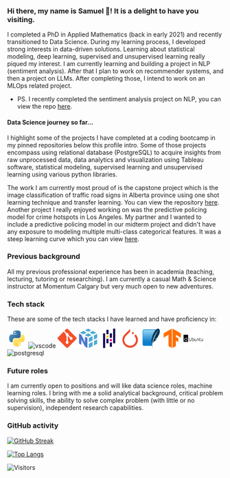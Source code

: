 ### Hi there, my name is **Samuel** 👋! It is a delight to have you visiting.

I completed a PhD in Applied Mathematics (back in early 2021) and recently transitioned to Data Science. During my learning process, I developed strong interests in data-driven solutions. Learning about statistical modeling, deep learning, supervised and unsupervised learning really piqued my interest. I am currently learning and building a project in NLP (sentiment analysis). After that I plan to work on recommender systems, and then a project on LLMs. After completing those, I intend to work on an MLOps related project.

 - PS. I recently completed the sentiment analysis project on NLP, you can view the repo [here](https://github.com/samuelsurulere/Sentiment-Analysis/).

#### Data Science journey so far...

I highlight some of the projects I have completed at a coding bootcamp in my pinned repositories below this profile intro. Some of those projects encompass using relational database (PostgreSQL) to acquire insights from raw unprocessed data, data analytics and visualization using Tableau software, statistical modeling, supervised learning and unsupervised learning using various python libraries.

The work I am currently most proud of is the capstone project which is the image classification of traffic road signs in Alberta province using one shot learning technique and transfer learning. You can view the repository [here](https://github.com/samuelsurulere/image-classification-of-road-signs/). Another project I really enjoyed working on was the predictive policing model for crime hotspots in Los Angeles. My partner and I wanted to include a predictive policing model in our midterm project and didn't have any exposure to modeling multiple multi-class categorical features. It was a steep learning curve which you can view [here](https://github.com/vangalasusmi/Mid-term-Project).

### Previous background

All my previous professional experience has been in academia (teaching, lecturing, tutoring or researching). I am currently a casual Math & Science instructor at Momentum Calgary but very much open to new adventures.

### Tech stack

These are some of the tech stacks I have learned and have proficiency in:

<p align="left">
<img src="https://github.com/devicons/devicon/blob/v2.15.1/icons/python/python-original.svg" alt="python" width="45" height="45"/>
<img src="https://cdn.jsdelivr.net/gh/devicons/devicon/icons/vscode/vscode-original.svg" alt="vscode" width="45" height="45"/>
<img src="https://github.com/devicons/devicon/blob/v2.15.1/icons/git/git-original.svg" alt="git" width="45" height="45"/>
<img src="https://github.com/devicons/devicon/blob/v2.15.1/icons/numpy/numpy-original.svg" alt="numpy" width="45" height="45"/>
<img src="https://github.com/devicons/devicon/blob/v2.15.1/icons/pandas/pandas-original.svg" alt="pandas" width="45" height="45"/>
<img src="https://github.com/devicons/devicon/blob/v2.15.1/icons/pytorch/pytorch-original.svg" alt="pytorch" width="45" height="45"/>
<img src="https://github.com/devicons/devicon/blob/v2.15.1/icons/sqlite/sqlite-original.svg" alt="sqlite" width="45" height="45"/>
<img src="https://github.com/devicons/devicon/blob/v2.15.1/icons/tensorflow/tensorflow-original.svg" alt="tensorflow" width="45" height="45"/>
<img src="https://github.com/devicons/devicon/blob/v2.15.1/icons/ubuntu/ubuntu-plain-wordmark.svg" alt="ubuntu" width="45" height="45"/>
<img src="https://cdn.jsdelivr.net/gh/devicons/devicon/icons/postgresql/postgresql-original.svg" alt="postgresql" width="45" height="45" />        
  
</p>

### Future roles

I am currently open to positions and will like data science roles, machine learning roles. I bring with me a solid analytical background, critical problem solving skills, the ability to solve complex problem (with little or no supervision), independent research capabilities. 

### GitHub activity

<!--
[![Profile stats](https://github-readme-stats.vercel.app/api?username=samuelsurulere)](https://github.com/samuelsurulere)
-->

[![GitHub Streak](http://github-readme-streak-stats.herokuapp.com?user=samuelsurulere&theme=dark&background=000000)](https://git.io/streak-stats)

<!--
[![Top Langs](https://github-readme-stats.vercel.app/api/top-langs/?username=samuelsurulere&layout=compact)](https://github.com/samuelsurulere)
-->

[![Top Langs](https://github-readme-stats.vercel.app/api/top-langs/?username=samuelsurulere&layout=compact&theme=vision-friendly-dark)](https://github.com/anuraghazra/github-readme-stats)

![Visitors](https://api.visitorbadge.io/api/visitors?path=https%3A%2F%2Fgithub.com%2Fsamuelsurulere&label=Visitors&countColor=%23263759)
